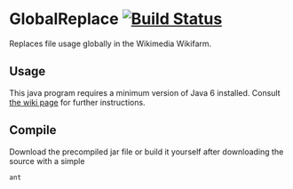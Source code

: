# GlobalReplace [![Build Status](https://travis-ci.org/Commonists/GlobalReplace.svg?branch=master)](https://travis-ci.org/Commonists/GlobalReplace)
Replaces file usage globally in the Wikimedia Wikifarm.

## Usage
This java program requires a minimum version of Java 6 installed. Consult [the wiki page](https://commons.wikimedia.org/wiki/Commons:GlobalReplace) for further instructions.

## Compile
Download the precompiled jar file or build it yourself after downloading the source with a simple

```ant```
